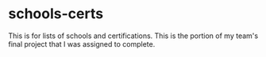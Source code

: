 # schools-certs
This is for lists of schools and certifications.
This is the portion of my team's final project that I was assigned to complete.
